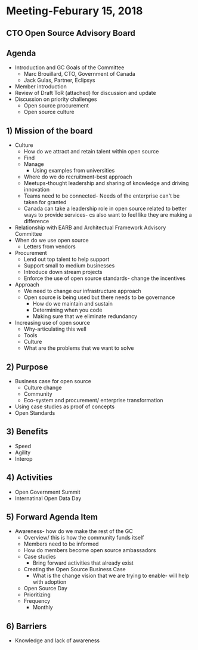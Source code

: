 # Meeting-Feburary 15, 2018 
## CTO Open Source Advisory Board 
## Agenda 
* Introduction and GC Goals of the Committee
  * Marc Brouillard, CTO, Government of Canada 
  * Jack Gulas, Partner, Eclipsys
* Member introduction 
* Review of Draft ToR (attached) for discussion and update 
* Discussion on priority challenges 
  * Open source procurement 
  * Open source culture 
## 1) Mission of the board 
* Culture
  * How do we attract and retain talent within open source 
  * Find
  * Manage
    * Using examples from universities 
  * Where do we do recruitment-best approach 
  * Meetups-thought leadership and sharing of knowledge and driving innovation 
  * Teams need to be connected- Needs of the enterprise can't be taken for granted 
  * Canada can take a leadership role in open source related to better ways to provide services- cs also want to feel like they are making a difference 
* Relationship with EARB and Architectual Framework Advisory Committee
* When do we use open source 
  * Letters from vendors 
* Procurement 
  * Lend out top talent to help support
  * Support small to medium businesses
  * Introduce down stream projects 
  * Enforce the use of open source standards- change the incentives 
* Approach 
  * We need to change our infrastructure approach 
  * Open source is being used but there needs to be governance 
    * How do we maintain and sustain 
    * Determining when you code 
    * Making sure that we eliminate redundancy
* Increasing use of open source 
  * Why-articulating this well 
  * Tools
  * Culture
  * What are the problems that we want to solve 

## 2) Purpose 
* Business case for open source 
  * Culture change 
  * Community 
  * Eco-system and procurement/ enterprise transformation 
* Using case studies as proof of concepts 
* Open Standards 

## 3) Benefits 
* Speed 
* Agility 
* Interop 

## 4) Activities 
* Open Government Summit 
* Internatinal Open Data Day 

## 5) Forward Agenda Item 
* Awareness- how do we make the rest of the GC
  * Overview/ this is how the community funds itself
  * Members need to be informed 
  * How do members become open source ambassadors 
  * Case studies 
    * Bring forward activities that already exist 
  * Creating the Open Source Business Case 
    * What is the change vision that we are trying to enable- will help with adoption 
  * Open Source Day 
  * Prioritizing 
  * Frequency 
    * Monthly 

## 6) Barriers 
* Knowledge and lack of awareness
  
    
